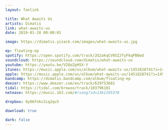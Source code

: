 ```yaml
---
layout: fanlink

title: What Awaits Us
artists: Dimatis
link: what-awaits-us
date: 2019-01-28 00:00:01

image: https://dimatis.yizack.com/images/what-awaits-us.jpg

ep: floating-ep
spotify: https://open.spotify.com/track/2G2akqCV0SZJfyFkqPB0wU
soundcloud: https://soundcloud.com/dimatis/what-awaits-us
youtube: https://youtu.be/V2QoZpH5X-Y
itunes: https://music.apple.com/us/album/what-awaits-us/1451828741?i=1451828745&app=itunes&ls=1
apple: https://music.apple.com/us/album/what-awaits-us/1451828741?i=1451828745&app=music&ls=1
bandcamp: https://dimatis.bandcamp.com/album/floating-ep
deezer: https://www.deezer.com/en/track/629753682
tidal: https://tidal.com/browse/track/103796101
netease: https://music.163.com/#/song?id=1361195378

dropbox: 0y06fnks3iq2qv5

download: true

dark: false
---
```

